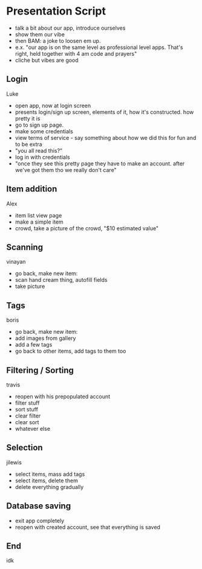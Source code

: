 # Presentation Script
- talk a bit about our app, introduce ourselves
- show them our vibe
- then BAM: a joke to loosen em up. 
- e.x. "our app is on the same level as professional level apps. That's right, held together with 4 am code and prayers"
- cliche but vibes are good

## Login 
Luke
- open app, now at login screen
- presents login/sign up screen, elements of it, how it's constructed. how pretty it is
- go to sign up page.
- make some credentials
- view terms of service - say something about how we did this for fun and to be extra
- "you all read this?"
- log in with credentials
- "once they see this pretty page they have to make an account. after we've got them tho we really don't care" 

## Item addition
Alex
- item list view page
- make a simple item
- crowd, take a picture of the crowd, "$10 estimated value"

## Scanning
vinayan
- go back, make new item: 
- scan hand cream thing, autofill fields
- take picture

## Tags
boris
- go back, make new item:
- add images from gallery
- add a few tags
- go back to other items, add tags to them too


## Filtering / Sorting
travis
- reopen with his prepopulated account
- filter stuff
- sort stuff
- clear filter
- clear sort
- whatever else

## Selection
jilewis
- select items, mass add tags
- select items, delete them
- delete everything gradually

## Database saving
- exit app completely
- reopen with created account, see that everything is saved

## End
idk
